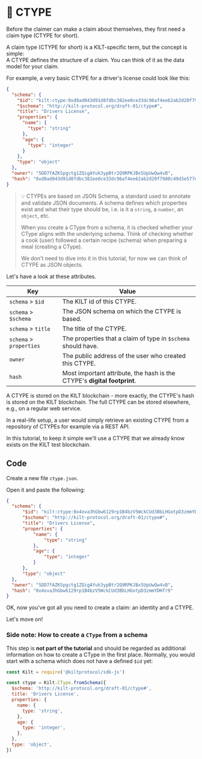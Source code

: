 # 💠 CTYPE

Before the <span class="label-role claimer">claimer</span> can make a claim about themselves, they first need a claim type (CTYPE for short).

A claim type (CTYPE for short) is a KILT-specific term, but the concept is simple:  
A CTYPE defines the structure of a claim. You can think of it as the data model for your claim.

For example, a very basic CTYPE for a driver's license could look like this:

<!-- copy and paste 🚧 full content of ctype.json -->

```json
{
  "schema": {
    "$id": "kilt:ctype:0xd8ad043d91d8fdbc382ee0ce33dc96af4ee62ab2d20f7980c49d3e577d80e5f5",
    "$schema": "http://kilt-protocol.org/draft-01/ctype#",
    "title": "Drivers License",
    "properties": {
      "name": {
        "type": "string"
      },
      "age": {
        "type": "integer"
      }
    },
    "type": "object"
  },
  "owner": "5DD7fAZKSpgctg1ZQigAYuk3ypBtr2Q9RPKJBx5UpUwQw4vB",
  "hash": "0xd8ad043d91d8fdbc382ee0ce33dc96af4ee62ab2d20f7980c49d3e577d80e5f5"
}
```

> 💡 CTYPEs are based on JSON Schema, a standard used to annotate and validate JSON documents.
> A schema defines which properties exist and what their type should be, i.e. is it a `string`, a `number`, an `object`, etc.
>
> When you create a CType from a schema, it is checked whether your CType aligns with the underlying schema.
> Think of checking whether a cook (user) followed a certain recipe (schema) when preparing a meal (creating a CType).
>
> We don't need to dive into it in this tutorial, for now we can think of CTYPE as JSON objects.

Let's have a look at these attributes.

| Key                     | Value                                                                    |
| ----------------------- | ------------------------------------------------------------------------ |
| `schema` > `$id`        | The KILT id of this CTYPE.                                               |
| `schema` > `$schema`    | The JSON schema on which the CTYPE is based.                             |
| `schema` > `title`      | The title of the CTYPE.                                                  |
| `schema` > `properties` | The properties that a claim of type in `$schema` should have.            |
| `owner`                 | The public address of the user who created this CTYPE.                   |
| `hash`                  | Most important attribute, the hash is the CTYPE's **digital footprint**. |

A CTYPE is stored on the KILT blockchain - more exactly, the CTYPE's hash is stored on the KILT blockchain.
The full CTYPE can be stored elsewhere, e.g., on a regular web service.

In a real-life setup, a user would simply retrieve an existing CTYPE from a repository of CTYPEs for example via a REST API.

In this tutorial, to keep it simple we'll use a CTYPE that we already know exists on the KILT test blockchain.

## Code

Create a new file `ctype.json`.

Open it and paste the following:

<!--TODO: This needs to be updated with the correct CTYPE saved on the testnet after it is restarted. -->

<!-- copy and paste 🚧 full content of ctype.json -->

```json
{
  "schema": {
      "$id": "kilt:ctype:0x4ova3hGbw6129rp1B4bzV5WckCUd3BbLHGotpD3zmmYDHfr9",
      "$schema": "http://kilt-protocol.org/draft-01/ctype#",
      "title": "Drivers License",
      "properties": {
          "name": {
              "type": "string"
          },
          "age": {
              "type": "integer"
          }
      },
      "type": "object"
  },
  "owner": "5DD7fAZKSpgctg1ZQigAYuk3ypBtr2Q9RPKJBx5UpUwQw4vB",
  "hash": "0x4ova3hGbw6129rp1B4bzV5WckCUd3BbLHGotpD3zmmYDHfr9"
}
```

OK, now you've got all you need to create a claim: an identity and a CTYPE.

Let's move on!

### Side note: How to create a `CType` from a schema

This step is **not part of the tutorial** and should be regarded as additional information on how to create a CType in the first place.
Normally, you would start with a schema which does not have a defined `$id` yet:

<!-- copy and paste 🚧 ctypeFromSchema_example from 2_ctypeFromSchema.ts -->

```javascript
const Kilt = require('@kiltprotocol/sdk-js')

const ctype = Kilt.CType.fromSchema({
  $schema: 'http://kilt-protocol.org/draft-01/ctype#',
  title: 'Drivers License',
  properties: {
    name: {
      type: 'string',
    },
    age: {
      type: 'integer',
    },
  },
  type: 'object',
})
```
